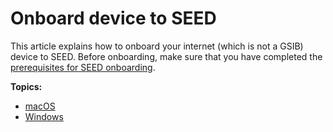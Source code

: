 # Onboard device to SEED

<!-- This page may be linked in the TechPass portal-Register Intune Device ID, so please do not rename this file. -->

This article explains how to onboard your internet (which is not a GSIB) device to SEED. Before onboarding, make sure that you have completed the [prerequisites for SEED onboarding](prerequisites-for-onboarding).

**Topics:**
- [macOS](onboard-device/mac-os)
- [Windows](onboard-device/windows)
